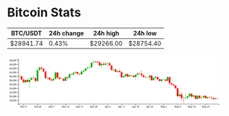 # Bitcoin Stats

BTC/USDT|24h change|24h high|24h low|
|---|---|---|---|
|$28941.74|0.43%|$29266.00|$28754.40|

<img src="./chart.svg">
